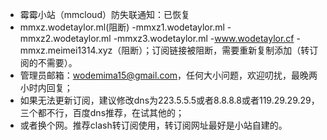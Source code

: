 - 霉霉小站（mmcloud）防失联通知：已恢复
- mmxz.wodetaylor.ml(阻断)
-mmxz1.wodetaylor.ml
-mmxz2.wodetaylor.ml
-mmxz3.wodetaylor.ml
-www.wodetaylor.cf 
-mmxz.meimei1314.xyz（阻断）；订阅链接被阻断，需要重新复制添加（转订阅的不需要）。
- 管理员邮箱：wodemima15@gmail.com，任何大小问题，欢迎叨扰，最晚两小时内回复；
- 如果无法更新订阅，建议修改dns为223.5.5.5或者8.8.8.8或者119.29.29.29，三个都不行，百度dns推荐，在试其他的；
- 或者换个网。推荐clash转订阅使用，转订阅网址最好是小站自建的。

<!---
wodemima15/wodemima15 is a ✨ special ✨ repository because its `README.md` (this file) appears on your GitHub profile.
You can click the Preview link to take a look at your changes.
--->
